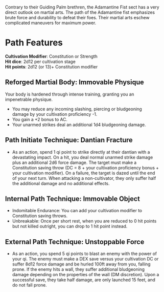 Contrary to their Guiding Palm brethren, the Adamantine Fist sect has a very direct outlook on martial arts. The path of the Adamantine fist emphasizes brute force and durability to defeat their foes. Their martial arts eschew complicated maneuvers for maximum power. 

# Path Features

**Cultivation Modifier**: Constitution or Strength \
**Hit dice**: 2d12 per cultivation stage \
**Hit points**: 2d12 (or 13)+ Constitution modifier

## Reforged Martial Body: Immovable Physique

Your body is hardened through intense training, granting you an impenetrable physique. 
- You may reduce any incoming slashing, piercing or bludgeoning damage by your cultivation proficiency -1. 
- You gain a +2 bonus to AC.
- Your unarmed strikes deal an additional 1d4 bludgeoning damage.

## Path Initiate Technique: Dantian Fracture

- As an action, spend 1 qi point to strike directly at their dantian with a devastating impact. On a hit, you deal normal unarmed strike damage plus an additional 2d6 force damage. The target must make a Constitution saving throw (DC = 8 + your cultivation proficiency bonus + your cultivation modifier). On a failure, the target is dazed until the end of your next turn. When attacking a non-cultivator, they only suffer half the additional damage and no additional effects.

## Internal Path Technique: Immovable Object

- Indomitable Endurance: You can add your cultivation modifier to Constitution saving throws.
- Unbreakable: Once per short rest, when you are reduced to 0 hit points but not killed outright, you can drop to 1 hit point instead.

## External Path Technique: Unstoppable Force

- As an action, you spend 5 qi points to blast an enemy with the power of your qi. The enemy must make a DEX save versus your cultivation DC or suffer 8d12 force damage and be hurled 100ft away from you, falling prone. If the enemy hits a wall, they suffer additional bludgeoning damage depending on the properties of the wall (DM discretion). Upon a successful save, they take half damage, are only launched 15 feet, and do not fall prone.